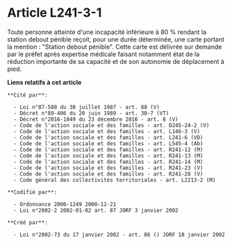 # Article L241-3-1

Toute personne atteinte d'une incapacité inférieure à 80 % rendant la station debout pénible reçoit, pour une durée
déterminée, une carte portant la mention : "Station debout pénible". Cette carte est délivrée sur demande par le préfet après
expertise médicale faisant notamment état de la réduction importante de sa capacité et de son autonomie de déplacement à
pied.

**Liens relatifs à cet article**

	**Cité par**:

	  - Loi n°87-588 du 30 juillet 1987 - art. 88 (V)
	  - Décret n°89-406 du 20 juin 1989 - art. 30-7 (VT)
	  - Décret n°2016-1849 du 23 décembre 2016 - art. 8 (V)
	  - Code de l'action sociale et des familles - art. D245-24-2 (V)
	  - Code de l'action sociale et des familles - art. L146-3 (V)
	  - Code de l'action sociale et des familles - art. L241-6 (VD)
	  - Code de l'action sociale et des familles - art. L545-4 (Ab)
	  - Code de l'action sociale et des familles - art. R241-12 (M)
	  - Code de l'action sociale et des familles - art. R241-13 (M)
	  - Code de l'action sociale et des familles - art. R241-14 (M)
	  - Code de l'action sociale et des familles - art. R241-23 (V)
	  - Code de l'action sociale et des familles - art. R241-28 (V)
	  - Code général des collectivités territoriales - art. L2213-2 (M)

	**Codifié par**:

	  - Ordonnance 2000-1249 2000-12-21
	  - Loi n°2002-2 2002-01-02 art. 87 JORF 3 janvier 2002

	**Créé par**:

	  - Loi n°2002-73 du 17 janvier 2002 - art. 86 () JORF 18 janvier 2002
